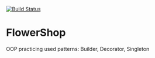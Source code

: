 [![Build Status](https://travis-ci.org/ORKEMEY/FlowerShop.svg?branch=master)](https://travis-ci.org/ORKEMEY/FlowerShop)
# FlowerShop
OOP practicing
used patterns: Builder, Decorator, Singleton